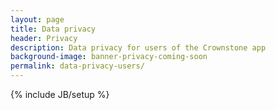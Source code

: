 ```yaml
---
layout: page
title: Data privacy
header: Privacy
description: Data privacy for users of the Crownstone app
background-image: banner-privacy-coming-soon
permalink: data-privacy-users/
---
```

{% include JB/setup %}